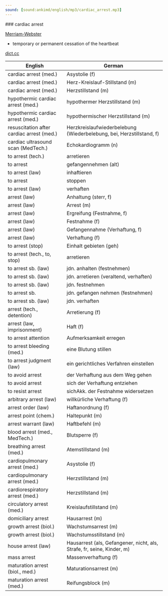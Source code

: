```yaml
---
sound: [sound:ankimd/english/mp3/cardiac_arrest.mp3]
---
```


\### cardiac arrest

[Merriam-Webster](https://www.merriam-webster.com/dictionary/cardiac+arrest)

- temporary or permanent cessation of the heartbeat

[dict.cc](https://www.dict.cc/cardiac+arrest)

| English        | German       |
| -------------- | ------------ |
| cardiac arrest <CA> (med.) | Asystolie (f) |
| cardiac arrest <CA> (med.) | Herz-Kreislauf-Stillstand (m) |
| cardiac arrest <CA> (med.) | Herzstillstand (m) |
| hypothermic cardiac arrest (med.) | hypothermer Herzstillstand (m) |
| hypothermic cardiac arrest <HCA> (med.) | hypothermischer Herzstillstand (m) |
| resuscitation after cardiac arrest (med.) | Herzkreislaufwiederbelebung (Wiederbelebung, bei, Herzstillstand, f) |
| cardiac ultrasound scan <cardiac US scan> (MedTech.) | Echokardiogramm (n) |
| to arrest (tech.) | arretieren |
| to arrest | gefangennehmen (alt) |
| to arrest (law) | inhaftieren |
| to arrest | stoppen |
| to arrest (law) | verhaften |
| arrest (law) | Anhaltung (sterr, f) |
| arrest (law) | Arrest (m) |
| arrest (law) | Ergreifung (Festnahme, f) |
| arrest (law) | Festnahme (f) |
| arrest (law) | Gefangennahme (Verhaftung, f) |
| arrest (law) | Verhaftung (f) |
| to arrest (stop) | Einhalt gebieten (geh) |
| to arrest (tech., to, stop) | arretieren |
| to arrest sb. (law) | jdn. anhalten (festnehmen) |
| to arrest sb. (law) | jdn. arretieren (veraltend, verhaften) |
| to arrest sb. (law) | jdn. festnehmen |
| to arrest sb. | jdn. gefangen nehmen (festnehmen) |
| to arrest sb. (law) | jdn. verhaften |
| arrest (tech., detention) | Arretierung (f) |
| arrest (law, imprisonment) | Haft (f) |
| to arrest attention | Aufmerksamkeit erregen |
| to arrest bleeding (med.) | eine Blutung stillen |
| to arrest judgment (law) | ein gerichtliches Verfahren einstellen |
| to avoid arrest | der Verhaftung aus dem Weg gehen |
| to avoid arrest | sich der Verhaftung entziehen |
| to resist arrest | sichAkk. der Festnahme widersetzen |
| arbitrary arrest (law) | willkürliche Verhaftung (f) |
| arrest order (law) | Haftanordnung (f) |
| arrest point (chem.) | Haltepunkt (m) |
| arrest warrant (law) | Haftbefehl (m) |
| blood arrest (med., MedTech.) | Blutsperre (f) |
| breathing arrest (med.) | Atemstillstand (m) |
| cardiopulmonary arrest (med.) | Asystolie (f) |
| cardiopulmonary arrest (med.) | Herzstillstand (m) |
| cardiorespiratory arrest (med.) | Herzstillstand (m) |
| circulatory arrest (med.) | Kreislaufstillstand (m) |
| domiciliary arrest | Hausarrest (m) |
| growth arrest (biol.) | Wachstumsarrest (m) |
| growth arrest (biol.) | Wachstumsstillstand (m) |
| house arrest (law) | Hausarrest (als, Gefangener, nicht, als, Strafe, fr, seine, Kinder, m) |
| mass arrest | Massenverhaftung (f) |
| maturation arrest (biol., med.) | Maturationsarrest (m) |
| maturation arrest (med.) | Reifungsblock (m) |

